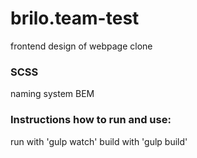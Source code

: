 # brilo.team-test

frontend design of webpage clone

### SCSS

naming system BEM

### Instructions how to run and use:

run with 'gulp watch'
build with 'gulp build'
